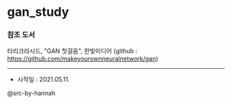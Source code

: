 # gan_study

### 참조 도서
타리크라시드, "GAN 첫걸음", 한빛미디어 (github : https://github.com/makeyourownneuralnetwork/gan)

---
* 시작일 : 2021.05.11.

@src-by-hannah
